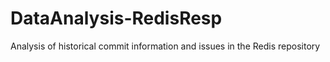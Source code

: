 # DataAnalysis-RedisResp
Analysis of historical commit information and issues in the Redis repository

